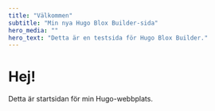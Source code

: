 ```yaml
---
title: "Välkommen"
subtitle: "Min nya Hugo Blox Builder-sida"
hero_media: ""
hero_text: "Detta är en testsida för Hugo Blox Builder."
---
```


# Hej!

Detta är startsidan för min Hugo-webbplats.